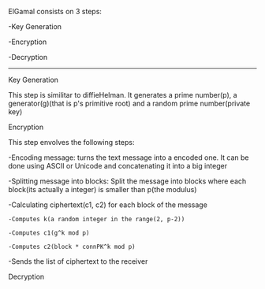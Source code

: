 ElGamal consists on 3 steps:

-Key Generation

-Encryption

-Decryption

---

Key Generation

This step is similitar to diffieHelman. It generates a prime number(p), a generator(g)(that is p's primitive root) and a random prime number(private key)



Encryption

This step envolves the following steps:

-Encoding message: turns the text message into a encoded one. It can be done using ASCII or Unicode and concatenating it into a big integer

-Splitting message into blocks: Split the message into blocks where each block(its actually a integer) is smaller than p(the modulus)

-Calculating ciphertext(c1, c2) for each block of the message

    -Computes k(a random integer in the range(2, p-2))

    -Computes c1(g^k mod p)

    -Computes c2(block * connPK^k mod p) 

-Sends the list of ciphertext to the receiver


Decryption